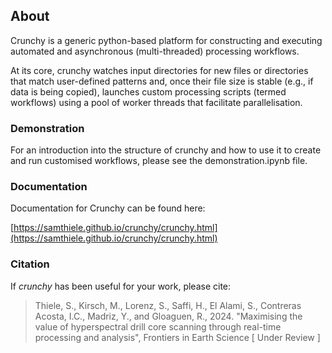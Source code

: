 ## About

Crunchy is a generic python-based platform for constructing and executing automated and asynchronous (multi-threaded) processing workflows. 

At its core, crunchy watches input directories for new files or directories that match user-defined patterns and, once their file size is stable (e.g., if data is being copied),
launches custom processing scripts (termed workflows) using a pool of worker threads that facilitate parallelisation. 


### Demonstration

For an introduction into the structure of crunchy and how to use it to create and run customised workflows, please see the demonstration.ipynb file. 

### Documentation

Documentation for Crunchy can be found here:

[https://samthiele.github.io/crunchy/crunchy.html](https://samthiele.github.io/crunchy/crunchy.html)

### Citation

If *crunchy* has been useful for your work, please cite:

> Thiele, S., Kirsch, M., Lorenz, S., Saffi, H., El Alami, S., Contreras Acosta, I.C., Madriz, Y., and Gloaguen, R., 2024. 
> "Maximising the value of hyperspectral drill core scanning through real-time processing and analysis", Frontiers in Earth Science [ Under Review ]
